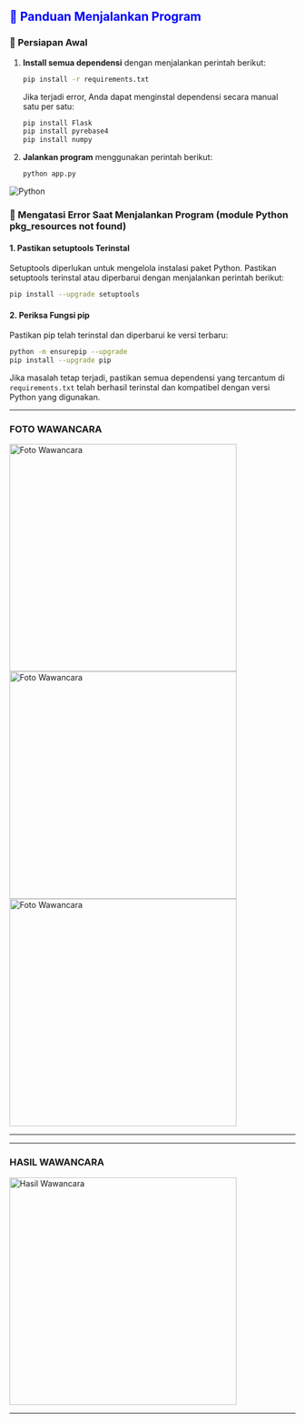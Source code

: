 ## <span style="color:blue;">🌟 Panduan Menjalankan Program</span>

### 🚀 Persiapan Awal
1. **Install semua dependensi** dengan menjalankan perintah berikut:
   ```bash
   pip install -r requirements.txt
   ```
   Jika terjadi error, Anda dapat menginstal dependensi secara manual satu per satu:
   ```bash
   pip install Flask
   pip install pyrebase4
   pip install numpy
   ```

2. **Jalankan program** menggunakan perintah berikut:
   ```bash
   python app.py
   ```

![Python](https://img.shields.io/badge/python-3.9-blue)


### 🔧 Mengatasi Error Saat Menjalankan Program (module Python pkg_resources not found)

#### 1. Pastikan setuptools Terinstal
Setuptools diperlukan untuk mengelola instalasi paket Python. Pastikan setuptools terinstal atau diperbarui dengan menjalankan perintah berikut:
   ```bash
   pip install --upgrade setuptools
   ```

#### 2. Periksa Fungsi pip
Pastikan pip telah terinstal dan diperbarui ke versi terbaru:
   ```bash
   python -m ensurepip --upgrade
   pip install --upgrade pip
   ```

Jika masalah tetap terjadi, pastikan semua dependensi yang tercantum di `requirements.txt` telah berhasil terinstal dan kompatibel dengan versi Python yang digunakan.


---
### FOTO WAWANCARA
<img src="https://github.com/user-attachments/assets/5cd4c6f3-69ec-45a0-a3d2-925a546218b4" alt="Foto Wawancara" style="width: 400px; height: auto;">
<img src="https://github.com/user-attachments/assets/ac7515c0-c506-464d-9794-57e13ffaf122" alt="Foto Wawancara" style="width: 400px; height: auto;">
<img src="https://github.com/user-attachments/assets/ba932612-2bd1-4558-a94e-6702f06d324b" alt="Foto Wawancara" style="width: 400px; height: auto;">

---

---
### HASIL WAWANCARA
<img src="https://github.com/user-attachments/assets/f3d3133f-2889-48cd-9f23-fb8a1048ca7b" alt="Hasil Wawancara" style="width: 400px; height: auto;">

---

